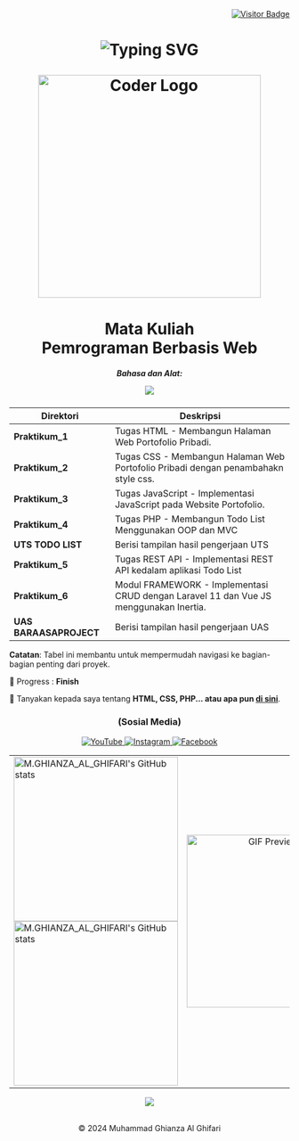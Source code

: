 <div align="right">
    <a href="https://visitor-badge.laobi.icu/badge?page_id=220660121058.PBW-IF-VD">
        <img src="https://visitor-badge.laobi.icu/badge?page_id=220660121058.PBW-IF-VD&title=Dikunjungi" alt="Visitor Badge" />
    </a>
</div>

<h1 align="Center">
    <img src="https://readme-typing-svg.herokuapp.com?font=Times+New+Roman&pause=1000&color=24F700&center=true&vCenter=true&width=435&lines=Hai+%F0%9F%91%8B+Saya+Muhammad+Ghianza+Al+Ghifari!" alt="Typing SVG" /></a>
    <p align="center">
    <img src="https://user-images.githubusercontent.com/74038190/225813708-98b745f2-7d22-48cf-9150-083f1b00d6c9.gif" alt="Coder Logo" width="400">
</h1>

<h1 align="center"><a>Mata Kuliah
<br>Pemrograman Berbasis Web</a></br></h1>

<h5 align="center">Bahasa dan Alat:
<p align="center">
    <a href="https://skillicons.dev">
        <img src="https://skillicons.dev/icons?i=html,css,js,react,vue,nodejs,java,php,mysql,git,figma,laravel" />
    </a>
</p>
</h5>



| **Direktori**               | **Deskripsi**                                                                           |
|-----------------------------|-----------------------------------------------------------------------------------------|
| **Praktikum_1**             | Tugas HTML - Membangun Halaman Web Portofolio Pribadi.                                  |
| **Praktikum_2**             | Tugas CSS - Membangun Halaman Web Portofolio Pribadi dengan penambahakn style css.      |
| **Praktikum_3**             | Tugas JavaScript - Implementasi JavaScript pada Website Portofolio.                     |
| **Praktikum_4**             | Tugas PHP - Membangun Todo List Menggunakan OOP dan MVC                                 |
| **UTS TODO LIST**           | Berisi tampilan hasil pengerjaan UTS                                                    |
| **Praktikum_5**             | Tugas REST API - Implementasi REST API kedalam aplikasi Todo List                       |
| **Praktikum_6**             | Modul FRAMEWORK - Implementasi CRUD dengan Laravel 11 dan Vue JS menggunakan Inertia.   |
| **UAS BARAASAPROJECT**      | Berisi tampilan hasil pengerjaan UAS                                                    |

                                                                                   

**Catatan**: Tabel ini membantu untuk mempermudah navigasi ke bagian-bagian penting dari proyek.

 
🌱 Progress : **Finish**

💬 Tanyakan kepada saya tentang **HTML, CSS, PHP... atau apa pun [di sini](https://github.com/220660121058/PBW-IF-VD/issues)**.

 </div>
 
<h3 align="center">(Sosial Media)</h3>
 <div align="center"> 
<a href="https://youtube.com/@MuhammadGhianzaAlGhifariUNSAP" target="_blank">
    <img src="https://img.shields.io/badge/YouTube-FF0000?style=for-the-badge&logo=youtube&logoColor=white" alt="YouTube" />
</a>

  <a href="https://www.instagram.com/ghianza_al_ghifari" target="_blank">
    <img src="https://img.shields.io/badge/Instagram-E4405F?style=for-the-badge&logo=instagram&logoColor=white" alt="Instagram" />
</a>

<a href="https://www.facebook.com/ghianza.alghifari" target="_blank">
    <img src="https://img.shields.io/badge/Facebook-1877F2?style=for-the-badge&logo=facebook&logoColor=white" alt="Facebook" />
</a>

</div>

  
<table>
    <tr>
        <!-- GitHub Stats -->
        <td>
            <!-- GitHub Stats for Light Mode -->
            <a href="https://github.com/220660121058/github-readme-stats#gh-light-mode-only">
                <img height="295" src="https://github-readme-stats.vercel.app/api?username=220660121058&show_icons=true&line_height=28&hide_border=true&card_width=347&theme=default#gh-light-mode-only" alt="M.GHIANZA_AL_GHIFARI's GitHub stats" />
            </a>
            <!-- GitHub Stats for Dark Mode -->
            <a href="https://github.com/220660121058/github-readme-stats#gh-dark-mode-only">
                <img height="295" src="https://github-readme-stats.vercel.app/api?username=220660121058&show_icons=true&line_height=28&hide_border=true&card_width=347&theme=dark&bg_color=000000#gh-dark-mode-only" alt="M.GHIANZA_AL_GHIFARI's GitHub stats" />
            </a>
        </td>
        <!-- GIF Preview -->
        <td align="center">
            <img src="https://media4.giphy.com/media/V4NSR1NG2p0KeJJyr5/giphy.gif?cid=6c09b952l2vhb7bq2qtc2wmlpzvrxsbbsji74hywrv79edci&ep=v1_internal_gif_by_id&rid=giphy.gif&ct=g" 
                 alt="GIF Preview 2" 
                 width="310" />
        </td>
    </tr>
</table>


</div>

<div align="center">
    <img src="https://github-readme-activity-graph.vercel.app/graph?username=220660121058&bg_color=011627&color=FFFFFF&line=77e68a&point=FF0000&area=true&hide_border=false" border-radius="15">
</div>
<br>
<p align="center">
    &copy; 2024 Muhammad Ghianza Al Ghifari
</p>

